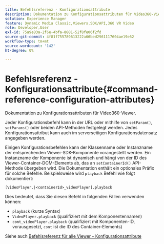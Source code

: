 ```yaml
---
title: Befehlsreferenz - Konfigurationsattribute
description: Dokumentation zu Konfigurationsattributen für Video360-Viewer.
solution: Experience Manager
feature: Dynamic Media Classic,Viewers,SDK/API,360 VR Video
role: Developer,User
exl-id: 75a9e83a-2f6e-4bfa-8881-52f8fe06f2fd
source-git-commit: 4f81f755789613222a66bed2961117604ae19e62
workflow-type: tm+mt
source-wordcount: '142'
ht-degree: 0%

---
```


# Befehlsreferenz - Konfigurationsattribute{#command-reference-configuration-attributes}

Dokumentation zu Konfigurationsattributen für Video360-Viewer.

Jeder Konfigurationsbefehl kann in der URL oder mithilfe von `setParam()`, `setParams()` oder beiden API-Methoden festgelegt werden. Jedes Konfigurationsattribut kann auch im serverseitigen Konfigurationsdatensatz angegeben werden.

Einigen Konfigurationsbefehlen kann der Klassenname oder Instanzname der entsprechenden Viewer-SDK-Komponente vorangestellt werden. Ein Instanzname der Komponente ist dynamisch und hängt von der ID des Viewer-Container-DOM-Elements ab, das an `setContainerId()` API-Methode übergeben wird. Die Dokumentation enthält ein optionales Präfix für solche Befehle. Beispielsweise wird `playback` Befehl wie folgt dokumentiert:

`[VideoPlayer.|<containerId>_videoPlayer].playback`

Dies bedeutet, dass Sie diesen Befehl in folgenden Fällen verwenden können:

* `playback` (kurze Syntax)
* `VideoPlayer.playback` (qualifiziert mit dem Komponentennamen)
* `cont_videoPlayer.playback` (qualifiziert mit Komponenten-ID, vorausgesetzt, `cont` ist die ID des Container-Elements)

Siehe auch [Befehlsreferenz für alle Viewer - Konfigurationsattribute](../../../r-html5-viewer-20-cmdref-configattrib/r-html5-viewer-20-cmdref-configattrib.md#concept-850e0f2c49b949deb7cfbfd330d329bd)
